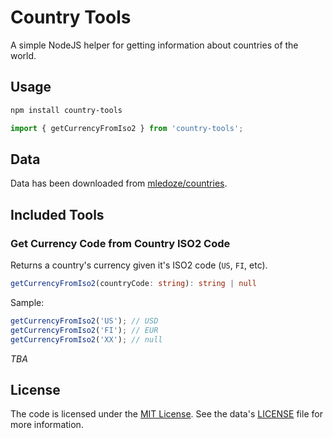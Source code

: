# Country Tools

A simple NodeJS helper for getting information about countries of the world.

## Usage

``` sh
npm install country-tools
```

``` js
import { getCurrencyFromIso2 } from 'country-tools';
```

## Data

Data has been downloaded from [mledoze/countries](https://github.com/mledoze/countries).

## Included Tools

### Get Currency Code from Country ISO2 Code

Returns a country's currency given it's ISO2 code (`US`, `FI`, etc).

``` ts
getCurrencyFromIso2(countryCode: string): string | null
```

Sample:

``` js
getCurrencyFromIso2('US'); // USD
getCurrencyFromIso2('FI'); // EUR
getCurrencyFromIso2('XX'); // null
```

*TBA*

## License

The code is licensed under the [MIT License](LICENSE). See the data's [LICENSE](https://github.com/mledoze/countries/blob/master/LICENSE) file for more information.
